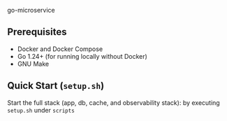go-microservice

## Prerequisites
- Docker and Docker Compose
- Go 1.24+ (for running locally without Docker)
- GNU Make

## Quick Start (`setup.sh`)

Start the full stack (app, db, cache, and observability stack): by executing `setup.sh` under `scripts`